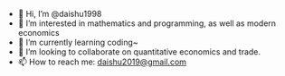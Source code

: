 - 👋 Hi, I’m @daishu1998
- 👀 I’m interested in mathematics and programming, as well as modern economics
- 🌱 I’m currently learning coding~
- 💞️ I’m looking to collaborate on quantitative economics and trade.
- 📫 How to reach me: daishu2019@gmail.com

<!---
daishu1998/daishu1998 is a ✨ special ✨ repository because its `README.md` (this file) appears on your GitHub profile.
You can click the Preview link to take a look at your changes.
--->
